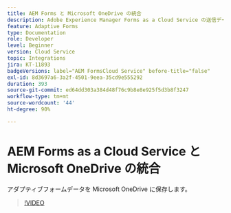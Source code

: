 ```yaml
---
title: AEM Forms と Microsoft OneDrive の統合
description: Adobe Experience Manager Forms as a Cloud Service の送信データを Microsoft OneDrive に保存する方法を説明します。
feature: Adaptive Forms
type: Documentation
role: Developer
level: Beginner
version: Cloud Service
topic: Integrations
jira: KT-11893
badgeVersions: label="AEM FormsCloud Service" before-title="false"
exl-id: 8d3697a6-3a2f-4501-9eea-35cd9e555292
duration: 393
source-git-commit: ed64dd303a384d48f76c9b8e8e925f5d3b8f3247
workflow-type: tm+mt
source-wordcount: '44'
ht-degree: 90%

---
```


# AEM Forms as a Cloud Service と Microsoft OneDrive の統合

アダプティブフォームデータを Microsoft OneDrive に保存します。

>[!VIDEO](https://video.tv.adobe.com/v/3415792/?quality=12&learn=on)
